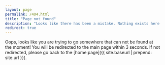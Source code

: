 ```yaml
---
layout: page
permalink: /404.html
title: "Page not found"
description: "Looks like there has been a mistake. Nothing exists here."
redirect: true
---
```

Oops, looks like you are trying to go somewhere that can not be found at the moment! You will be redirected to the main page within 3 seconds. If not redirected, please go back to the [home page]({{ site.baseurl | prepend: site.url }}).
